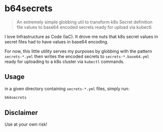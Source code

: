 # b64secrets
> An extremely simple globbing util to transform k8s Secret definition file values to base64 
> encoded secrets ready for upload via kubectl.

I love Infrastructure as Code (IaC). It drove me nuts that k8s secret values in 
secret files had to have values in base64 encoding.

For now, this little utility serves my purposes by globbing with the pattern `secrets-*.yml` 
then writes the encoded secrets to `secrets-*.base64.yml` ready for uploading to a k8s cluster 
via `kubectl` commands.

## Usage
in a given directory containing `secrets-*.yml` files, simply run:

```sh
b64secrets
```

## Disclaimer
Use at your own risk!